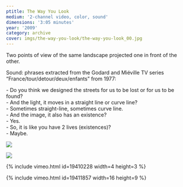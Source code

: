 ```yaml
---
ptitle: The Way You Look
medium: '2-channel video, color, sound'
dimensions: '3:05 minutes'
year: '2009'
category: archive
cover: imgs/the-way-you-look/the-way-you-look_00.jpg
---
```

Two points of view of the same landscape projected one in front of the other.

Sound: phrases extracted from the Godard and Miéville TV series “France/tour/detour/deux/enfants” from 1977:

\- Do you think we designed the streets for us to be lost or for us to be found?  
\- And the light, it moves in a straight line or curve line?  
\- Sometimes straight-line, sometimes curve line.  
\- And the image, it also has an existence?  
\- Yes.  
\- So, it is like you have 2 lives (existences)?  
\- Maybe.

![]({{site.baseurl}}/imgs/the-way-you-look/the-way-you-look_01.jpg)

![]({{site.baseurl}}/imgs/the-way-you-look/the-way-you-look_02.jpg)

{% include vimeo.html id=19410228 width=4 height=3 %}

{% include vimeo.html id=19411857 width=16 height=9 %}
